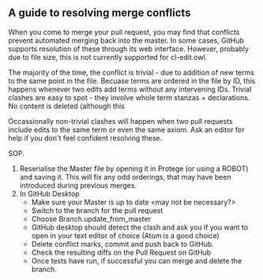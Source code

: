 ## A guide to resolving merge conflicts

When you come to merge your pull request, you may find that conflicts prevent automated merging back into the master.  In some cases, GitHub supports resolution of these through its web interface.  However, probably due to file size, this is not currently supported for cl-edit.owl.

The majority of the time, the conflict is trivial - due to addition of new terms to the same point in the file. Becuase terms are ordered in the file by ID, this happens whenever two edits add terms without any intervening IDs.  Trivial clashes are easy to spot - they involve whole term stanzas + declarations.  No content is deleted (although this   

Occassionally non-trivial clashes will happen when two pull requests include edits to the same term or even the same axiom.  Ask an editor for help if you don't feel confident resolving these.  

SOP.

1. Reserialise the Master file by opening it in Protege (or using a ROBOT) and saving it. This will fix any odd orderings, that may have been introduced during previous merges.
2. In GitHub Desktop
   * Make sure your Master is up to date <may not be necessary?>
   * Switch to the branch for the pull request
   * Choose Branch.update_from_master
   * GitHub desktop should detect the clash and ask you if you want to open in your text editor of choice (Atom is a good choice)
   * Delete conflict marks, commit and push back to GitHub.
   * Check the resulting diffs on the Pull Request on GitHub
   * Once tests have run, if successful you can merge and delete the branch.
  
  
